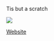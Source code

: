 Tis but a scratch

<img src="https://www.mtgnexus.com/img/ccc/ren/6309/71631.jpg?t=2023-04-21-23:06:19">

[Website](https://AshVoid427.github.io/MathData24/)
